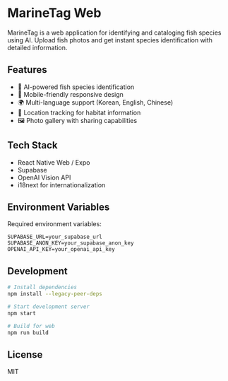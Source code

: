 # MarineTag Web

MarineTag is a web application for identifying and cataloging fish species using AI. Upload fish photos and get instant species identification with detailed information.

## Features

- 🐠 AI-powered fish species identification
- 📱 Mobile-friendly responsive design
- 🌍 Multi-language support (Korean, English, Chinese)
- 📍 Location tracking for habitat information
- 🖼️ Photo gallery with sharing capabilities

## Tech Stack

- React Native Web / Expo
- Supabase
- OpenAI Vision API
- i18next for internationalization

## Environment Variables

Required environment variables:
```
SUPABASE_URL=your_supabase_url
SUPABASE_ANON_KEY=your_supabase_anon_key
OPENAI_API_KEY=your_openai_api_key
```

## Development

```bash
# Install dependencies
npm install --legacy-peer-deps

# Start development server
npm start

# Build for web
npm run build
```

## License

MIT 